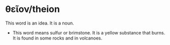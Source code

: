# θεῖον/theion
This word is an idea. It is a noun. 

* This word means sulfur or brimstone. It is a yellow substance that burns. It is found in some rocks and in volcanoes.
